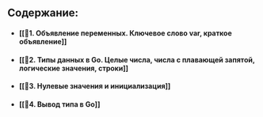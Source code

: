 
## Содержание:
- #### [[📘1. Объявление переменных. Ключевое слово var, краткое объявление]]
- #### [[📘2. Типы данных в Go. Целые числа, числа с плавающей запятой, логические значения, строки]]
- #### [[📘3. Нулевые значения и инициализация]]
- #### [[📘4. Вывод типа в Go]]

